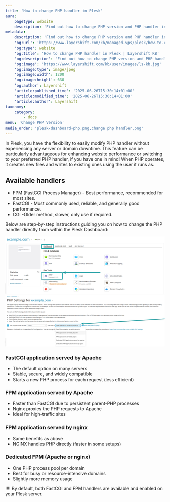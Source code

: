 ```yaml
---
title: 'How to change PHP handler in Plesk'
aura:
    pagetype: website
    description: 'Find out how to change PHP version and PHP handler in Plesk. Step by step guide.'
metadata:
    description: 'Find out how to change PHP version and PHP handler in Plesk. Step by step guide.'
    'og:url': 'https://www.layershift.com/kb/managed-vps/plesk/how-to-change-the-php-handler-in-plesk'
    'og:type': website
    'og:title': 'How to change PHP handler in Plesk | Layershift KB'
    'og:description': 'Find out how to change PHP version and PHP handler in Plesk. Step by step guide.'
    'og:image': 'https://www.layershift.com/kb/user/images/ls-kb.jpg'
    'og:image:type': image/jpeg
    'og:image:width': 1200
    'og:image:height': 630
    'og:author': Layershift
    'article:published_time': '2025-06-26T15:30:14+01:00'
    'article:modified_time': '2025-06-26T15:30:14+01:00'
    'article:author': Layershift
taxonomy:
    category:
        - docs
menu: 'Change PHP Version'
media_order: 'plesk-dashboard-php.png,change php handler.png'
---
```


In Plesk, you have the flexibility to easily modify PHP handler without experiencing any server or domain downtime. This feature can be particularly advantageous for enhancing website performance or switching to your preferred PHP handler, if you have one in mind! When PHP operates, it creates new files and writes to existing ones using the user it runs as.

## Available handlers

* 	FPM (FastCGI Process Manager) - Best performance, recommended for most sites.
* 	FastCGI - Most commonly used, reliable, and generally good performance.
* 	CGI -Older method, slower, only use if required.

Below are step-by-step instructions guiding you on how to change the PHP handler directly from within the Plesk Dashboard:

![plesk-dashboard-php](plesk-dashboard-php.png "plesk-dashboard-php")
![change%20php%20handler](change%20php%20handler.png "change%20php%20handler")

### FastCGI application served by Apache
* The default option on many servers
* Stable, secure, and widely compatible
* Starts a new PHP process for each request (less efficient)

### FPM application served by Apache
* Faster than FastCGI due to persistent parent-PHP processes
* Nginx proxies the PHP requests to Apache
* Ideal for high-traffic sites

### FPM application served by nginx
* Same benefits as above
* NGINX handles PHP directly (faster in some setups)

### Dedicated FPM (Apache or nginx)
* One PHP process pool per domain
* Best for busy or resource-intensive domains
* Slightly more memory usage

!!!! By default, both FastCGI and FPM handlers are available and enabled on your Plesk server.


